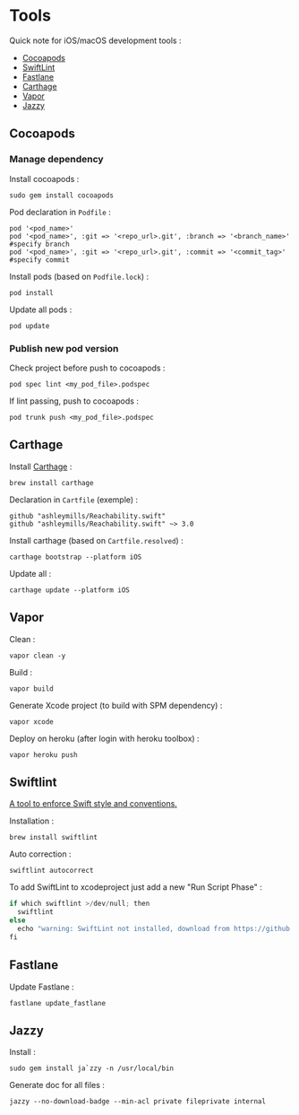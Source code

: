 # Tools

Quick note for iOS/macOS development tools :
* [Cocoapods](#cocoapods)
* [SwiftLint](#swiftlint)
* [Fastlane](#fastlane)
* [Carthage](#carthage)
* [Vapor](#vapor)
* [Jazzy](#jazzy)

## Cocoapods  

### Manage dependency 

Install cocoapods : 

``` 
sudo gem install cocoapods
``` 

Pod declaration in `Podfile` :
```
pod '<pod_name>' 
pod '<pod_name>', :git => '<repo_url>.git', :branch => '<branch_name>' #specify branch 
pod '<pod_name>', :git => '<repo_url>.git', :commit => '<commit_tag>' #specify commit 
``` 
Install pods (based on `Podfile.lock`) :
```
pod install
``` 
Update all pods : 
```
pod update
``` 

### Publish new pod version 

Check project before push to cocoapods :
```
pod spec lint <my_pod_file>.podspec
``` 
If lint passing, push to cocoapods : 
```
pod trunk push <my_pod_file>.podspec
``` 

## Carthage 

Install [Carthage](https://github.com/Carthage/Carthage) : 

``` 
brew install carthage
``` 

Declaration in `Cartfile` (exemple) :
```
github "ashleymills/Reachability.swift" 
github "ashleymills/Reachability.swift" ~> 3.0
``` 

Install carthage (based on `Cartfile.resolved`) :
```
carthage bootstrap --platform iOS
``` 

Update all : 

```
carthage update --platform iOS
```

## Vapor

Clean : 
```
vapor clean -y
```

Build : 
```
vapor build 
```

Generate Xcode project (to build with SPM dependency) : 
```
vapor xcode 
```

Deploy on heroku (after login with heroku toolbox) :
``` 
vapor heroku push 
```

## Swiftlint

[A tool to enforce Swift style and conventions.](https://github.com/realm/SwiftLint)

Installation : 
``` 
brew install swiftlint
```

Auto correction : 
``` 
swiftlint autocorrect
```

To add SwiftLint to xcodeproject just add a new "Run Script Phase" : 
```swift
if which swiftlint >/dev/null; then
  swiftlint
else
  echo "warning: SwiftLint not installed, download from https://github.com/realm/SwiftLint"
fi
```

## Fastlane

Update Fastlane : 
```
fastlane update_fastlane
```

## Jazzy

Install : 
```
sudo gem install ja`zzy -n /usr/local/bin
```

Generate doc for all files : 
```
jazzy --no-download-badge --min-acl private fileprivate internal
```

